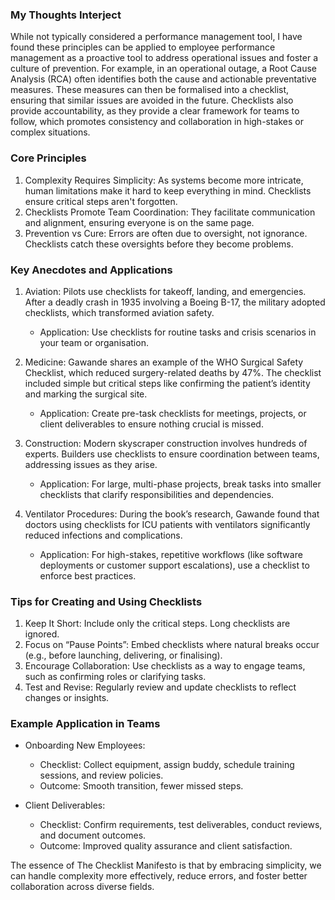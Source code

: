 ### My Thoughts Interject

While not typically considered a performance management tool, I have found these principles can be applied to employee performance management as a proactive tool to address operational issues and foster a culture of prevention. For example, in an operational outage, a Root Cause Analysis (RCA) often identifies both the cause and actionable preventative measures. These measures can then be formalised into a checklist, ensuring that similar issues are avoided in the future. Checklists also provide accountability, as they provide a clear framework for teams to follow, which promotes consistency and collaboration in high-stakes or complex situations.

### Core Principles

1. Complexity Requires Simplicity: As systems become more intricate, human limitations make it hard to keep everything in mind. Checklists ensure critical steps aren't forgotten.
2. Checklists Promote Team Coordination: They facilitate communication and alignment, ensuring everyone is on the same page.
3. Prevention vs Cure: Errors are often due to oversight, not ignorance. Checklists catch these oversights before they become problems.

### Key Anecdotes and Applications

1. Aviation: Pilots use checklists for takeoff, landing, and emergencies. After a deadly crash in 1935 involving a Boeing B-17, the military adopted checklists, which transformed aviation safety.
    * Application: Use checklists for routine tasks and crisis scenarios in your team or organisation.

2. Medicine: Gawande shares an example of the WHO Surgical Safety Checklist, which reduced surgery-related deaths by 47%. The checklist included simple but critical steps like confirming the patient’s identity and marking the surgical site.
    * Application: Create pre-task checklists for meetings, projects, or client deliverables to ensure nothing crucial is missed.

3. Construction: Modern skyscraper construction involves hundreds of experts. Builders use checklists to ensure coordination between teams, addressing issues as they arise.
    * Application: For large, multi-phase projects, break tasks into smaller checklists that clarify responsibilities and dependencies.

4. Ventilator Procedures: During the book’s research, Gawande found that doctors using checklists for ICU patients with ventilators significantly reduced infections and complications.
    * Application: For high-stakes, repetitive workflows (like software deployments or customer support escalations), use a checklist to enforce best practices.

### Tips for Creating and Using Checklists

1. Keep It Short: Include only the critical steps. Long checklists are ignored.
2. Focus on “Pause Points”: Embed checklists where natural breaks occur (e.g., before launching, delivering, or finalising).
3. Encourage Collaboration: Use checklists as a way to engage teams, such as confirming roles or clarifying tasks.
4. Test and Revise: Regularly review and update checklists to reflect changes or insights.

### Example Application in Teams

* Onboarding New Employees:
    * Checklist: Collect equipment, assign buddy, schedule training sessions, and review policies.
    * Outcome: Smooth transition, fewer missed steps.

* Client Deliverables:
    * Checklist: Confirm requirements, test deliverables, conduct reviews, and document outcomes.
    * Outcome: Improved quality assurance and client satisfaction.

The essence of The Checklist Manifesto is that by embracing simplicity, we can handle complexity more effectively, reduce errors, and foster better collaboration across diverse fields.
